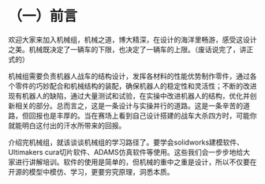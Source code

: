 # （一）前言
欢迎大家来加入机械组，机械之道，博大精深，在设计的海洋里畅游，感受这设计之美。机械既决定了一辆车的下限，也决定了一辆车的上限。（废话说完了，讲正式的）

机械组需要负责机器人战车的结构设计，发挥各材料的性能优势制作零件，通过各个零件的巧妙配合和机械结构的装配，确保机器人的稳定性和灵活性；不断的改进现有机器人的缺陷，通过大量测试和试验，在实操中改进机器人的结构，优化并创新相关的部分。总而言之，这是一条设计与实操并行的道路。这是一条辛苦的道路，但回报也是丰厚的。当在赛场上看到自己设计搭建的战车大杀四方时，可能你就能明白这付出的汗水所带来的回报。

 介绍完机械组，就该谈谈机械组的学习路径了。要学会solidworks建模软件、Ultimakers cura切片软件、ADAMS仿真软件等使用。这些我们会一步步地给大家进行讲解培训。软件的使用是简单的，但机械的重中之重是设计，所以不仅要在开源的模型中模仿、学习，更要穷究原理，洞悉本质。
